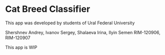 # Cat Breed Classifier

This app was developed by students of Ural Federal University

Shershnev Andrey, Ivanov Sergey, Shalaeva Irina, Ilyin Semen
RIM-120906, RIM-120907

This app is WIP